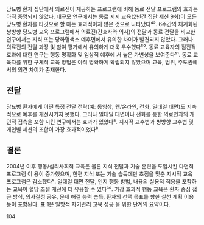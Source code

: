 당뇨병 환자 집단에서 의료진이 제공하는 프로그램에 비해 동료 전달 프로그램의 효과는 아직 증명되지 않았다. 대규모 연구에서는 동료 지지 교육(2년간 집단 세션 9회)이 모든 당뇨병 환자를 타깃으로 할 때는 효과적이지 않은 것으로 나타났다⁴⁹. 6주간의 체계화된 쌍방향 당뇨병 교육 프로그램에서 의료진(간호사와 의사)의 전달과 동료 전달을 비교한 연구에서는 지식 또는 당화혈색소 예후면에서 유의한 차이가 발견되지 않았다. 그러나 의료진의 전달 과정 및 참여 평가에서 유의하게 더욱 우수했다⁵⁰. 동료 교육자의 점진적 효과에 대한 연구는 행동 명확화 및 임상적 예후에 서 높은 가변성을 보여준다⁵¹. 동료 교육자를 위한 구체적 교육 방법은 아직 명확하게 확립되지 않았으며 교육, 범위, 주도권에서의 의견 차이가 존재한다.

## 전달
당뇨병 환자에게 어떤 특정 전달 전략(예: 동영상, 웹/온라인, 전화, 일대일 대면)도 지속적으로 예후를 개선시키지 못했다. 그러나 일대일 대면이나 전화를 통한 의료인과의 개인적 접촉을 포함 시킨 연구에서는 효과가 있었다⁸. 지시적 교수법과 쌍방향 교수법 및 개인별 세션의 조합이 가장 효과적이었다⁸.

## 결론
2004년 이후 행동/심리사회적 교육은 물론 지식 전달과 기술 훈련을 도입시킨 다면적 프로그램 이 용이 증가했으며, 한편 지식 또는 기술 습득에만 초점을 맞춘 지시적 교육 프로그램은 감소했다⁸. 일대일 대면 전달, 인지 행동 방법, 내용의 실용적 적용을 포함하는 교육이 혈당 조절 개선에 더 유용할 수 있다³⁰. 가장 효과적 행동 교육은 환자 중심 접근 방식, 의사결정 공유, 문제 해결 능력 습득, 환자의 선택 목표를 향한 실천 계획 이용 등이 포함된다. 표 1은 일방적 자기관리 교육 성공 을 위한 단계의 요약이다.

<PAGE>104